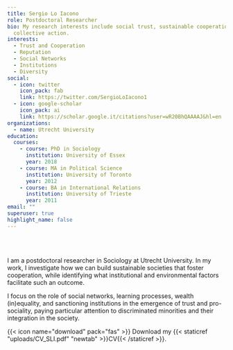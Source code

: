 ```yaml
---
title: Sergio Lo Iacono
role: Postdoctoral Researcher
bio: My research interests include social trust, sustainable cooperation, and
  collective action.
interests:
  - Trust and Cooperation
  - Reputation
  - Social Networks
  - Institutions
  - Diversity
social:
  - icon: twitter
    icon_pack: fab
    link: https://twitter.com/SergioLoIacono1
  - icon: google-scholar
    icon_pack: ai
    link: https://scholar.google.it/citations?user=wR20BhQAAAAJ&hl=en
organizations:
  - name: Utrecht University
education:
  courses:
    - course: PhD in Sociology
      institution: University of Essex
      year: 2018
    - course: MA in Political Science
      institution: University of Toronto
      year: 2012
    - course: BA in International Relations
      institution: University of Trieste
      year: 2011
email: ""
superuser: true
highlight_name: false
---
```

  

  <br> 
  </br>

  
I am a postdoctoral researcher in Sociology at Utrecht University. In my work, I investigate how we can build sustainable societies that foster cooperation, while identifying what institutional and environmental factors facilitate such an outcome. 

I focus on the role of social networks, learning processes, wealth (in)equality, and sanctioning institutions in the emergence of trust and pro-sociality, paying particular attention to discriminated minorities and their integration in the society. 

{{< icon name="download" pack="fas" >}} Download my {{< staticref "uploads/CV_SLI.pdf" "newtab" >}}CV{{< /staticref >}}.
